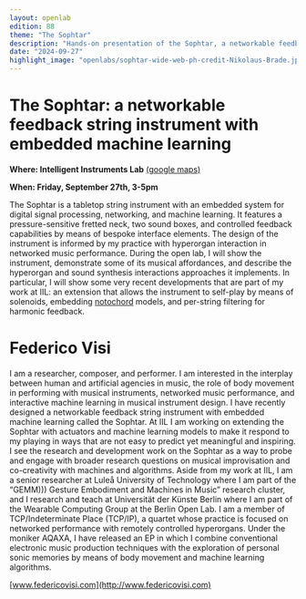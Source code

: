 ```yaml
---
layout: openlab
edition: 88
theme: "The Sophtar"
description: "Hands-on presentation of the Sophtar, a networkable feedback string instrument with embedded machine learning."
date: "2024-09-27"
highlight_image: "openlabs/sophtar-wide-web-ph-credit-Nikolaus-Brade.jpeg"
---
```


<script>
    import CaptionedImage from "../../components/Images/CaptionedImage.svelte"
</script>

<CaptionedImage
    src="openlabs/sophtar-wide-web-ph-credit-Nikolaus-Brade.jpeg"
    alt="A photo of the Sophtar, an unusual wooden string instrument with embedded electronics. The instrument lies on a black hard case and there are two chopsticks a keyboard and a screen next to it." 
    caption="The Sophtar. Photo: Nikolaus Brade."/>

# The Sophtar: a networkable feedback string instrument with embedded machine learning

**Where: Intelligent Instruments Lab** [(google maps)]([url](https://maps.app.goo.gl/QAgZdx3r5fFfV2Kt5))

**When: Friday, September 27th, 3-5pm**

The Sophtar is a tabletop string instrument with an embedded system for digital signal processing, networking, and machine learning. It features a pressure-sensitive fretted neck, two sound boxes, and controlled feedback capabilities by means of bespoke interface elements. The design of the instrument is informed by my practice with hyperorgan interaction in networked music performance. During the open lab, I will show the instrument, demonstrate some of its musical affordances, and describe the hyperorgan and sound synthesis interactions approaches it implements. In particular, I will show some very recent developments that are part of my work at IIL: an extension that allows the instrument to self-play by means of solenoids, embedding [notochord](https://intelligent-instruments-lab.github.io/notochord/) models, and per-string filtering for harmonic feedback.

<CaptionedImage
    src="openlabs/Federico-Visi-Sophtar-ph-credit-Christian-Kielmann.jpg"
    alt="A photo of Federico Visi playing the Sophtar." 
    caption="Federico Visi playing the Sophtar. Photo: Christian-Kielmann."/>

# Federico Visi

I am a researcher, composer, and performer. I am interested in the interplay between human and artificial agencies in music, the role of body movement in performing with musical instruments, networked music performance, and interactive machine learning in musical instrument design. I have recently designed a networkable feedback string instrument with embedded machine learning called the Sophtar. At IIL I am working on extending the Sophtar with actuators and machine learning models to make it respond to my playing in ways that are not easy to predict yet meaningful and inspiring. I see the research and development work on the Sophtar as a way to probe and engage with broader research questions on musical improvisation and co-creativity with machines and algorithms. Aside from my work at IIL, I am a senior researcher at Luleå University of Technology where I am part of the “GEMM))) Gesture Embodiment and Machines in Music” research cluster, and I research and teach at Universität der Künste Berlin where I am part of the Wearable Computing Group at the Berlin Open Lab. I am a member of TCP/Indeterminate Place (TCP/IP), a quartet whose practice is focused on networked performance with remotely controlled hyperorgans. Under the moniker AQAXA, I have released an EP in which I combine conventional electronic music production techniques with the exploration of personal sonic memories by means of body movement and machine learning algorithms.

[www.federicovisi.com](http://www.federicovisi.com)
